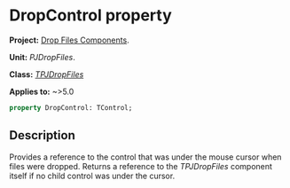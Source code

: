 # DropControl property

**Project:** [Drop Files Components](../API.md).

**Unit:** _PJDropFiles_.

**Class:** _[TPJDropFiles](./TPJDropFiles.md)_

**Applies to:** ~>5.0

```pascal
property DropControl: TControl;
```

## Description

Provides a reference to the control that was under the mouse cursor when files were dropped. Returns a reference to the _TPJDropFiles_ component itself if no child control was under the cursor.
